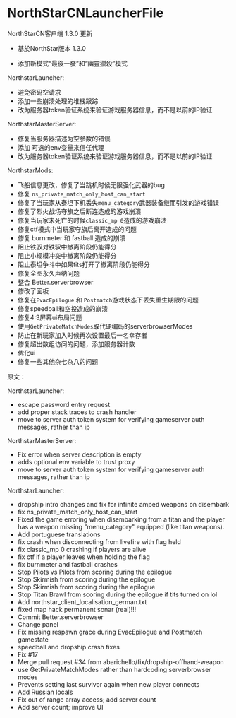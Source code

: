 <!--
 * @Author: HK560
 * @Date: 2021-12-25 13:34:04
 * @LastEditTime: 2021-12-31 12:56:29
 * @LastEditors: HK560
 * @Description:
 * @FilePath: \NorthStarCN_WIKIh:\github\ttf\NorthStarCNLauncherFile\README.md
 * My Blog: https://blog.hk560.top
-->
# NorthStarCNLauncherFile
NorthStarCN客户端 1.3.0 更新
- 基於NorthStar版本 1.3.0

- 添加新模式“最後一發”和“幽靈獵殺”模式

NorthstarLauncher:
- 避免密码空请求
- 添加一些崩溃处理的堆栈跟踪
- 改为服务器token验证系统来验证游戏服务器信息，而不是以前的IP验证

NorthstarMasterServer:
- 修复当服务器描述为空参数的错误
- 添加 可选的env变量来信任代理
- 改为服务器token验证系统来验证游戏服务器信息，而不是以前的IP验证

NorthstarMods:
- 飞船信息更改，修复了当跳机时候无限强化武器的bug
- 修复 `ns_private_match_only_host_can_start`
- 修复了当玩家从泰坦下机丢失`menu_category`武器装备继而引发的游戏错误
- 修复了烈火战场夺旗之后断连造成的游戏崩溃
- 修复当玩家未死亡的时候`classic_mp 0`造成的游戏崩溃
- 修复ctf模式中当玩家夺旗后离开造成的问题
- 修复 burnmeter 和 fastball 造成的崩溃
- 阻止铁驭对铁驭中撤离阶段仍能得分
- 阻止小规模冲突中撤离阶段仍能得分
- 阻止泰坦争斗中如果tits打开了撤离阶段仍能得分
- 修复全图永久声纳问题
- 整合 Better.serverbrowser
- 修改了面板
- 修复在`EvacEpilogue` 和 `Postmatch`游戏状态下丢失重生期限的问题
- 修复speedball和空投造成的崩溃
- 修复4:3屏幕ui布局问题
- 使用`GetPrivateMatchModes`取代硬编码的serverbrowserModes
- 防止在新玩家加入时候再次设置最后一名幸存者
- 修复超出数组访问的问题，添加服务器计数
- 优化ui
- 修复一些其他杂七杂八的问题


原文：

NorthstarLauncher:
- escape password entry request
- add proper stack traces to crash handler
- move to server auth token system for verifying gameserver auth messages, rather than ip


NorthstarMasterServer:
- Fix error when server description is empty
- adds optional env variable to trust proxy
- move to server auth token system for verifying gameserver auth messages, rather than ip

NorthstarLauncher:
- dropship intro changes and fix for infinite amped weapons on disembark
- fix ns_private_match_only_host_can_start
- Fixed the game erroring when disembarking from a titan and the player has a weapon missing "menu_category" equipped (like titan weapons).
- Add portuguese translations
- fix crash when disconnecting from livefire with flag held
- fix classic_mp 0 crashing if players are alive
- fix ctf if a player leaves when holding the flag
- fix burnmeter and fastball crashes
- Stop Pilots vs Pilots from scoring during the epilogue
- Stop Skirmish from scoring during the epilogue
- Stop Skirmish from scoring during the epilogue
- Stop Titan Brawl from scoring during the epilogue if tits turned on lol
- Add northstar_client_localisation_german.txt
- fixed map hack permanent sonar (real)!!!
- Commit Better.serverbrowser
- Change panel
- Fix missing respawn grace during EvacEpilogue and Postmatch gamestate
- speedball and dropship crash fixes
- Fix #17
- Merge pull request #34 from abarichello/fix/dropship-offhand-weapon
- use GetPrivateMatchModes rather than hardcoding serverbrowser modes
- Prevents setting last survivor again when new player connects
- Add Russian locals
- Fix out of range array access; add server count
- Add server count; improve UI